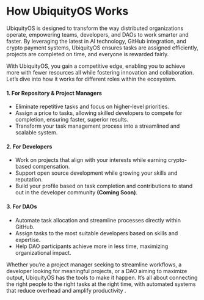 # How UbiquityOS Works

UbiquityOS is designed to transform the way distributed organizations operate, empowering teams, developers, and DAOs to work smarter and faster. By leveraging the latest in AI technology, GitHub integration, and crypto payment systems, UbiquityOS ensures tasks are assigned efficiently, projects are completed on time, and everyone is rewarded fairly.

With UbiquityOS, you gain a competitive edge, enabling you to achieve more with fewer resources all while fostering innovation and collaboration. Let’s dive into how it works for different roles within the ecosystem.

#### **1. For Repository & Project Managers**

* Eliminate repetitive tasks and focus on higher-level priorities.
* Assign a price to tasks, allowing skilled developers to compete for completion, ensuring faster, superior results.
* Transform your task management process into a streamlined and scalable system.

#### **2. For Developers**

* Work on projects that align with your interests while earning crypto-based compensation.
* Support open source development while growing your skills and reputation.
* Build your profile based on task completion and contributions to stand out in the developer community **(Coming Soon)**.

#### **3. For DAOs**

* Automate task allocation and streamline processes directly within GitHub.
* Assign tasks to the most suitable developers based on skills and expertise.
* Help DAO participants achieve more in less time, maximizing organizational impact.

Whether you’re a project manager seeking to streamline workflows, a developer looking for meaningful projects, or a DAO aiming to maximize output, UbiquityOS has the tools to make it happen. It’s all about connecting the right people to the right tasks at the right time, with automated systems that reduce overhead and amplify productivity .


